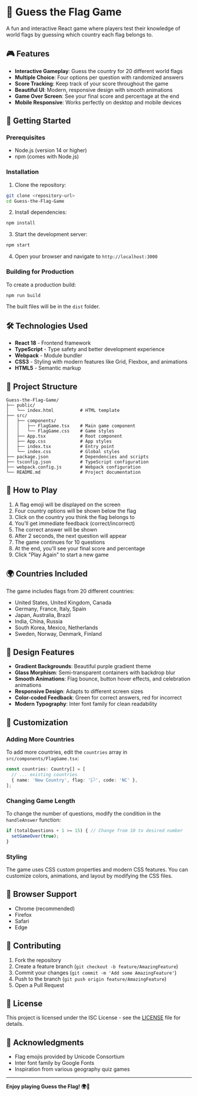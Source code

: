 # 🏁 Guess the Flag Game

A fun and interactive React game where players test their knowledge of world flags by guessing which country each flag belongs to.

## 🎮 Features

- **Interactive Gameplay**: Guess the country for 20 different world flags
- **Multiple Choice**: Four options per question with randomized answers
- **Score Tracking**: Keep track of your score throughout the game
- **Beautiful UI**: Modern, responsive design with smooth animations
- **Game Over Screen**: See your final score and percentage at the end
- **Mobile Responsive**: Works perfectly on desktop and mobile devices

## 🚀 Getting Started

### Prerequisites

- Node.js (version 14 or higher)
- npm (comes with Node.js)

### Installation

1. Clone the repository:
```bash
git clone <repository-url>
cd Guess-the-Flag-Game
```

2. Install dependencies:
```bash
npm install
```

3. Start the development server:
```bash
npm start
```

4. Open your browser and navigate to `http://localhost:3000`

### Building for Production

To create a production build:

```bash
npm run build
```

The built files will be in the `dist` folder.

## 🛠️ Technologies Used

- **React 18** - Frontend framework
- **TypeScript** - Type safety and better development experience
- **Webpack** - Module bundler
- **CSS3** - Styling with modern features like Grid, Flexbox, and animations
- **HTML5** - Semantic markup

## 📁 Project Structure

```
Guess-the-Flag-Game/
├── public/
│   └── index.html          # HTML template
├── src/
│   ├── components/
│   │   ├── FlagGame.tsx    # Main game component
│   │   └── FlagGame.css    # Game styles
│   ├── App.tsx             # Root component
│   ├── App.css             # App styles
│   ├── index.tsx           # Entry point
│   └── index.css           # Global styles
├── package.json            # Dependencies and scripts
├── tsconfig.json           # TypeScript configuration
├── webpack.config.js       # Webpack configuration
└── README.md               # Project documentation
```

## 🎯 How to Play

1. A flag emoji will be displayed on the screen
2. Four country options will be shown below the flag
3. Click on the country you think the flag belongs to
4. You'll get immediate feedback (correct/incorrect)
5. The correct answer will be shown
6. After 2 seconds, the next question will appear
7. The game continues for 10 questions
8. At the end, you'll see your final score and percentage
9. Click "Play Again" to start a new game

## 🌍 Countries Included

The game includes flags from 20 different countries:
- United States, United Kingdom, Canada
- Germany, France, Italy, Spain
- Japan, Australia, Brazil
- India, China, Russia
- South Korea, Mexico, Netherlands
- Sweden, Norway, Denmark, Finland

## 🎨 Design Features

- **Gradient Backgrounds**: Beautiful purple gradient theme
- **Glass Morphism**: Semi-transparent containers with backdrop blur
- **Smooth Animations**: Flag bounce, button hover effects, and celebration animations
- **Responsive Design**: Adapts to different screen sizes
- **Color-coded Feedback**: Green for correct answers, red for incorrect
- **Modern Typography**: Inter font family for clean readability

## 🔧 Customization

### Adding More Countries

To add more countries, edit the `countries` array in `src/components/FlagGame.tsx`:

```typescript
const countries: Country[] = [
  // ... existing countries
  { name: 'New Country', flag: '🏳️', code: 'NC' },
];
```

### Changing Game Length

To change the number of questions, modify the condition in the `handleAnswer` function:

```typescript
if (totalQuestions + 1 >= 15) { // Change from 10 to desired number
  setGameOver(true);
}
```

### Styling

The game uses CSS custom properties and modern CSS features. You can customize colors, animations, and layout by modifying the CSS files.

## 📱 Browser Support

- Chrome (recommended)
- Firefox
- Safari
- Edge

## 🤝 Contributing

1. Fork the repository
2. Create a feature branch (`git checkout -b feature/AmazingFeature`)
3. Commit your changes (`git commit -m 'Add some AmazingFeature'`)
4. Push to the branch (`git push origin feature/AmazingFeature`)
5. Open a Pull Request

## 📄 License

This project is licensed under the ISC License - see the [LICENSE](LICENSE) file for details.

## 🙏 Acknowledgments

- Flag emojis provided by Unicode Consortium
- Inter font family by Google Fonts
- Inspiration from various geography quiz games

---

**Enjoy playing Guess the Flag! 🌍🏁** 